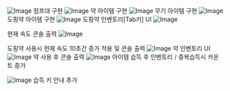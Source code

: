 
![Image](https://github.com/user-attachments/assets/fbeb2994-c34b-4f0d-8797-656ec5d1c97d)
점프대 구현
![Image](https://github.com/user-attachments/assets/b2138b6e-aa6a-4e4f-beae-ad60104fec60)
약 아이템 구현
![Image](https://github.com/user-attachments/assets/c42b154f-9b4b-41d8-af18-f1b5f6521398)
무기 아이템 구현
![Image](https://github.com/user-attachments/assets/47cb7b14-d4e6-4327-8537-dae7c1605de6)
도핑약 아이템 구현
![Image](https://github.com/user-attachments/assets/1e4d3eb2-87c1-4dbe-99ea-e47da9070540)
도핑약 인벤토리[Tab키] UI
![Image](https://github.com/user-attachments/assets/7d737ca4-4e05-4dbd-becc-12b77a197918)

현재 속도 콘솔 출력
![Image](https://github.com/user-attachments/assets/4de54370-5cfb-410d-8b56-936ef5e7447c)

도핑약 사용시 현재 속도 10초간 증가 적용 및 콘솔 출력
![Image](https://github.com/user-attachments/assets/880c3c8d-6688-4ca7-a61a-cd5d8f0686ed)
약 인벤토리 UI
![Image](https://github.com/user-attachments/assets/ec88b4fb-dd67-4bf5-b203-8f5336b3df9b)
약 사용 후 콘솔 출력
![Image](https://github.com/user-attachments/assets/db684327-1e29-42e2-9aa2-1fbee0905544)
아이템 습득 후 인벤토리 / 중복습득시 카운트 증가

![Image](https://github.com/user-attachments/assets/87c7716d-afd0-4ade-85b8-6940877dbd60)
습득 키 안내 추가
